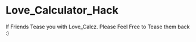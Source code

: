 # Love_Calculator_Hack
 If Friends Tease you with Love_Calcz. Please Feel Free to Tease them back :)
